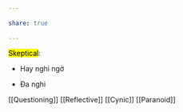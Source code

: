 ---  
share: true  
---  
<mark class="hltr-blue-sky">Skeptical</mark>:  
- Hay nghi ngờ  
- Đa nghi  
[[Questioning]] [[Reflective]] [[Cynic]] [[Paranoid]]